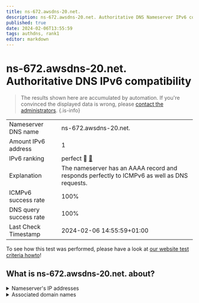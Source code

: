 ```yaml
---
title: ns-672.awsdns-20.net.
description: ns-672.awsdns-20.net. Authoritative DNS Nameserver IPv6 compatibility
published: true
date: 2024-02-06T13:55:59
tags: authdns, rank1
editor: markdown
---
```


# ns-672.awsdns-20.net. Authoritative DNS IPv6 compatibility

> The results shown here are accumulated by automation. If you're convinced the displayed data is wrong, please [contact the administrators](/howto/chat). 
{.is-info}




|   |   |
| - | - |
| Nameserver DNS name | ns-672.awsdns-20.net.
| Amount IPv6 address | 1
| IPv6 ranking | perfect :1st_place_medal: [🔗](/howto/ranking) |
| Explanation | The nameserver has an AAAA record and responds perfectly to ICMPv6 as well as DNS requests. |
| ICMPv6 success rate | 100%|
| DNS query success rate | 100% |
| Last Check Timestamp | 2024-02-06 14:55:59+01:00 |

To see how this test was performed, please have a look at [our website test criteria howto](/howto/testcriteria/authdns)!


## What is ns-672.awsdns-20.net. about?




<details>
<summary>Nameserver's IP addresses</summary>

2600:9000:5302:a000::1

</details>



<details>
<summary>Associated domain names</summary>

deezer.com

</details>
